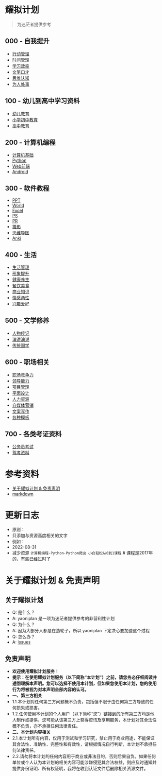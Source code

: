 # 耀拟计划  
>为迷茫者提供参考
## 000 - 自我提升
- [行动管理](https://www.aliyundrive.com/s/keRVra9mtad "行动管理")
- [时间管理](https://www.aliyundrive.com/s/1nNrmzRwHJQ "时间管理")
- [学习效率](https://www.aliyundrive.com/s/6vgBZbNuE7B "学习效率")
- [文笔口才](https://www.aliyundrive.com/s/mVzUeFPvynk "文笔口才")
- [思维认知](https://www.aliyundrive.com/s/i6Ljb7UBpfj "思维认知")
- [为人处事](https://www.aliyundrive.com/s/kqnPnRzRe87 "为人处事")
## 100 - 幼儿到高中学习资料
- [幼儿教育](https://www.aliyundrive.com/s/oAsnmMRy5Wr "幼儿教育")
- [小学初中教育](https://www.aliyundrive.com/s/ouqWtmdtRyK "小学初中教育")
- [高中教育](https://www.aliyundrive.com/s/a9UyTthzaRS "高中教育")
## 200 - 计算机编程
- [计算机基础](https://www.aliyundrive.com/s/k7BcpiMbpgQ "计算机基础")
- [Python](https://www.aliyundrive.com/s/XmEsDZd9HoT "Python")
- [Web前端](https://www.aliyundrive.com/s/WwaxvMHe4Bh "Web前端")
- [Android](https://www.aliyundrive.com/s/h8L4uCjQCgM "Android")
## 300 - 软件教程
- [PPT](https://www.aliyundrive.com/s/gS47adUV8do "PPT")
- [World](https://www.aliyundrive.com/s/tDquMiTfYah "World")
- [Excel](https://www.aliyundrive.com/s/AHKhn3jKyj9 "Excel")
- [PS](https://www.aliyundrive.com/s/QJ24Zzd593T "PS")
- [PR](https://www.aliyundrive.com/s/69Uz6AP8bib "PR")
- [摄影](https://www.aliyundrive.com/s/ZsDyJejTf6q "摄影")
- [思维导图](https://www.aliyundrive.com/s/nGYJMkFcvb4 "思维导图")
- [Anki](https://www.aliyundrive.com/s/VzoUTZn2Ref "Anki")
## 400 - 生活
- [生活管理](https://www.aliyundrive.com/s/8GpUYfBebm3 "生活管理")
- [形象提升](https://www.aliyundrive.com/s/7bLqTKrRGEW "形象提升")
- [健康养生](https://www.aliyundrive.com/s/45CMWsbaDc8 "健康养生")
- [餐饮美食](https://www.aliyundrive.com/s/WaQYnnMVgkY "餐饮美食")
- [商业知识](https://www.aliyundrive.com/s/TpDCTAvydFS "商业知识")
- [情感两性](https://www.aliyundrive.com/s/jq36xkW12vp "情感两性")
- [兴趣爱好](https://www.aliyundrive.com/s/G575najSduc "兴趣爱好")
## 500 - 文学修养
- [人物传记](https://www.aliyundrive.com/s/fH3e5fLTT9N "人物传记")
- [演讲演说](https://www.aliyundrive.com/s/b7YY5fHFQcT "演讲演说")
- [传统国学](https://www.aliyundrive.com/s/u7RLQphh4kK "传统国学")
## 600 - 职场相关
- [职场竞争力](https://www.aliyundrive.com/s/ztrSkNX2rcY "职场竞争力")
- [领导能力](https://www.aliyundrive.com/s/Y28EmpFgUj4 "领导能力")
- [项目管理](https://www.aliyundrive.com/s/Nc9pEyK4Yxz "项目管理")
- [平面设计](https://www.aliyundrive.com/s/f8UgcVDA5Sj "平面设计")
- [人力资源](https://www.aliyundrive.com/s/SmFWT9EpooX "人力资源")
- [自媒体营销](https://www.aliyundrive.com/s/R1MFohENhxM "自媒体营销")
- [文案写作](https://www.aliyundrive.com/s/Rng1XpTcNnP "文案写作")
- [各种模板](https://www.aliyundrive.com/s/1xpmpgTDF8t "各种模板")
## 700 - 各类考证资料
- [公务员考试](https://www.aliyundrive.com/s/akGhEbsPr3q "公务员考试")
- [驾考资料](https://www.aliyundrive.com/s/Cwmk6zsE3xT "驾考资料")
# 参考资料
- [关于耀拟计划 & 免责声明](https://docs.qq.com/doc/DYnhLTVBzeFhndmNq "关于耀拟计划 & 免责声明")
- [markdown](https://github.com/yaoniplan/note/blob/main/pages/markdown.md "markdown")
# 更新日志
* 原则： 
* 只添加与资源高度相关的文字
* 例如：
* 2022-08-31
* 减少资源 `计算机编程-Python-Python爬虫 小白轻松从0到1课程` # 课程是2017年的，有些已经过时了
# 关于耀拟计划 & 免责声明
## 关于耀拟计划
* Q: 是什么？
* A: yaoniplan 是一项为迷茫者提供参考的非营利性计划
* Q: 为什么？
* A: 因为大部分人都是在造轮子，所以 yaoniplan 下定决心要加速这个过程
* Q: 怎么办？
* A: [Issues](https://github.com/yaoniplan/note/issues "Issues")
## 免责声明
* **欢迎使用耀拟计划服务！**
* **提示：在使用耀拟计划服务（以下简称“本计划”）之前，请您务必仔细阅读并透彻理解本声明。您可以选择不使用本计划，但如果您使用本计划，您的使用行为将被视为对本声明全部内容的认可。**
* **一、第三方相关**
* 1.1.本计划对任何第三方问题概不负责，包括但不限于由任何第三方导致的任何损失或损害。
* 1.2.任何使用本计划的个人用户（以下简称“您”）链接到的所有第三方均是他人制作或提供，您可能从该第三方上获得资讯及享用服务，本计划对其合法性概不负责，亦不承担任何法律责任。
* **二、本计划内容相关**
* 2.1.本计划所有内容，仅用于测试和学习研究，禁止用于商业用途，不能保证其合法性、准确性、完整性和有效性，请根据情况自行判断，本计划不承担任何法律责任。
* 2.2.请勿将本计划的任何内容用于商业或非法目的，否则后果自负。如果任何单位或个人认为本计划的相关内容可能涉嫌侵犯其合法权益，则应及时通知并提供身份证明、所有权证明，我将在收到认证文件后删除相关资源文件。
